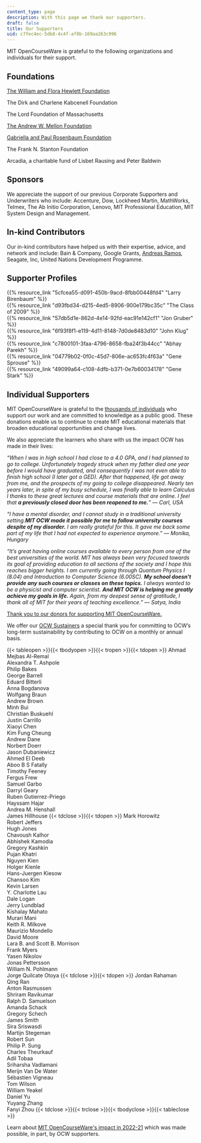```yaml
---
content_type: page
description: With this page we thank our supporters.
draft: false
title: Our Supporters
uid: c7fec4ec-5db8-4c4f-af8b-169aa263c996
---
```

MIT OpenCourseWare is grateful to the following organizations and individuals for their support. 

## **Foundations**

[The William and Flora Hewlett Foundation](http://www.hewlett.org/?utm_source=our-supporters&utm_medium=hewlett&utm_campaign=text_hewlett)

The Dirk and Charlene Kabcenell Foundation

The Lord Foundation of Massachusetts

[The Andrew W. Mellon Foundation](http://www.mellon.org/?utm_source=our-supporters&utm_medium=mellon&utm_campaign=text_mellon)

[Gabriella and Paul Rosenbaum Foundation](http://www.rosenbaum-foundation.org/?utm_source=our-supporters&utm_medium=rosenbaum&utm_campaign=text_rosenbaum)

The Frank N. Stanton Foundation

Arcadia, a charitable fund of Lisbet Rausing and Peter Baldwin

## **Sponsors**

We appreciate the support of our previous Corporate Supporters and Underwriters who include: Accenture, Dow, Lockheed Martin, MathWorks, Telmex, The Ab Initio Corporation, Lenovo, MIT Professional Education, MIT System Design and Management.

## **In-kind Contributors**

Our in-kind contributors have helped us with their expertise, advice, and network and include: Bain & Company, Google Grants, [Andreas Ramos](http://andreas.com/), Seagate, Inc, United Nations Development Programme.

## **Supporter Profiles**

{{% resource_link "5cfcea55-d091-450b-9acd-8fbb00448fd4" "Larry Birenbaum" %}}               
{{% resource_link "d93fbd34-d215-4ed5-8906-900e179bc35c" "The Class of 2009" %}}               
{{% resource_link "57db5d1e-862d-4e14-92fd-eac91e142cf1" "Jon Gruber" %}}               
{{% resource_link "6f93f8f1-e119-4d11-8148-7d0de8483d10" "John Klug" %}}               
{{% resource_link "c7800101-3faa-4796-8658-fba24f3b44cc" "Abhay Parekh" %}}                   
{{% resource_link "04779b02-0f0c-45d7-806e-ac653fc4f63a" "Gene Sprouse" %}}                   
{{% resource_link "49099a64-c108-4dfb-b371-0e7b60034178" "Gene Stark" %}}

## **Individual Supporters**

MIT OpenCourseWare is grateful to the [thousands of individuals](https://giving.mit.edu/recognition/) who support our work and are committed to knowledge as a public good. These donations enable us to continue to create MIT educational materials that broaden educational opportunities and change lives.

We also appreciate the learners who share with us the impact OCW has made in their lives:

*“When I was in high school I had close to a 4.0 GPA, and I had planned to go to college. Unfortunately tragedy struck when my father died one year before I would have graduated, and consequently I was not even able to finish high school (I later got a GED). After that happened, life got away from me, and the prospects of my going to college disappeared. Nearly ten years later, in spite of my busy schedule, I was finally able to learn Calculus I thanks to these great lectures and course materials that are online. I feel that **a previously closed door has been reopened to me.**” — Carl, USA*

*“I have a mental disorder, and I cannot study in a traditional university setting.**MIT OCW made it possible for me to follow university courses despite of my disorder.** I am really grateful for this. It gave me back some part of my life that I had not expected to experience anymore.” — Monika, Hungary*

*“It’s great having online courses available to every person from one of the best universities of the world. MIT has always been very focused towards its goal of providing education to all sections of the society and I hope this reaches bigger heights. I am currently going through Quantum Physics I (8.04) and Introduction to Computer Science (6.00SC). **My school doesn't provide any such courses or classes on these topics.** I always wanted to be a physicist and computer scientist. **And MIT OCW is helping me greatly achieve my goals in life.** Again, from my deepest sense of gratitude, I thank all of MIT for their years of teaching excellence.” — Satya, India*

[Thank you to our donors for supporting MIT OpenCourseWare.](https://giving.mit.edu/recognition/)

We offer our [OCW Sustainers](https://giving.mit.edu/give/to/ocw-sustainer/) a special thank you for committing to OCW’s long-term sustainability by contributing to OCW on a monthly or annual basis.

{{< tableopen >}}{{< tbodyopen >}}{{< tropen >}}{{< tdopen >}}
Ahmad Mejbas Al-Remal   
Alexandra T. Ashpole   
Philip Bakes   
George Barrell   
Eduard Bitterli   
Anna Bogdanova   
Wolfgang Braun   
Andrew Brown   
Minh Bui   
Christian Buskuehl   
Justin Carrillo   
Xiaoyi Chen   
Kim Fung Cheung   
Andrew Dane   
Norbert Doerr   
Jason Dubaniewicz   
Ahmed El Deeb   
Aboo B S Fatally   
Timothy Feeney   
Fergus Frew   
Samuel Garbo   
Darryl Geary   
Ruben Gutierrez-Priego   
Hayssam Hajar   
Andrea M. Henshall   
James Hillhouse
{{< tdclose >}}{{< tdopen >}}
Mark Horowitz   
Robert Jeffers   
Hugh Jones   
Chavoush Kalhor   
Abhishek Kamodia   
Gregory Kashkin   
Pujan Khatri   
Nguyen Kien   
Holger Kienle   
Hans-Juergen Kiesow   
Chansoo Kim   
Kevin Larsen   
Y. Charlotte Lau   
Dale Logan   
Jerry Lundblad   
Kishalay Mahato   
Murari Mani   
Keith R. Milkove   
Maurizio Mondello   
David Moore   
Lara B. and Scott B. Morrison   
Frank Myers   
Yasen Nikolov   
Jonas Pettersson   
William N. Pohlmann   
Jorge Quilcate Otoya
{{< tdclose >}}{{< tdopen >}}
Jordan Rahaman   
Qing Ran   
Anton Rasmussen   
Shriram Ravikumar   
Ralph D. Samuelson   
Amanda Schack   
Gregory Schech   
James Smith   
Sira Sriswasdi   
Martijn Stegeman   
Robert Sun   
Philip P. Sung   
Charles Theurkauf   
Adil Tobaa  
Sriharsha Vadlamani   
Merijn Van De Water   
Sébastien Vigneau   
Tom Wilson   
William Yeakel   
Daniel Yu   
Yuyang Zhang   
Fanyi Zhou
{{< tdclose >}}{{< trclose >}}{{< tbodyclose >}}{{< tableclose >}}

Learn about [MIT OpenCourseWare's impact in 2022-21](https://www.ocw-openmatters.org/give-to-ocw/2022-21-impact-of-ocw/) which was made possible, in part, by OCW supporters.